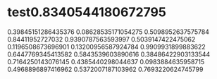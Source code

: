 # test0.8340544180672795
0.39845151286435376
0.08628535171054275
0.5098952637575784
0.84411952727032
0.9390787563593997
0.5039147422475062
0.1196508673696901
0.13200956587924784
0.9909931899883622
0.6447769345413582
0.5843539603890616
0.38486422903133544
0.7164250143076145
0.4385440298044637
0.0983884635958715
0.4968896897416962
0.5372007187103962
0.7693220624745799
